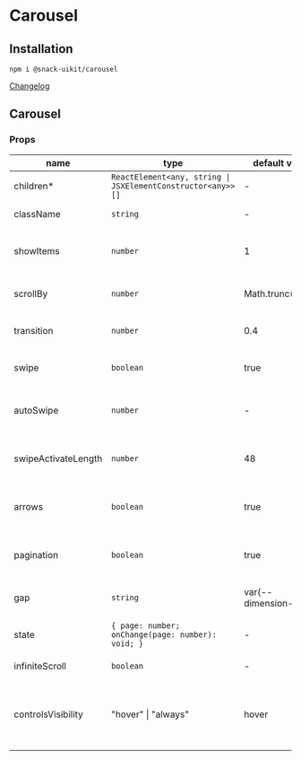 # Carousel

## Installation

`npm i @snack-uikit/carousel`

[Changelog](./CHANGELOG.md)

[//]: DOCUMENTATION_SECTION_START
[//]: THIS_SECTION_IS_AUTOGENERATED_PLEASE_DONT_EDIT_IT
## Carousel
### Props
| name | type | default value | description |
|------|------|---------------|-------------|
| children* | `ReactElement<any, string \| JSXElementConstructor<any>>[]` | - | Массив айтемов |
| className | `string` | - | CSS - класснейм |
| showItems | `number` | 1 | Кол-во отображаемых единовременно айтемов |
| scrollBy | `number` | Math.trunc(show) | Сдвиг айтемов при смене 1 страницы |
| transition | `number` | 0.4 | Время переключения 1 страницы (в s) |
| swipe | `boolean` | true | Переключение страниц свайпом |
| autoSwipe | `number` | - | Автоматическое переключение слайдов в секундах |
| swipeActivateLength | `number` | 48 | Минимальная длина в px для активации свайпа |
| arrows | `boolean` | true | Использовать стрелки для переключения страниц |
| pagination | `boolean` | true | Использовать пагинацию для переключения страниц |
| gap | `string` | var(--dimension-2m) | Расстояние между айтемами |
| state | `{ page: number; onChange(page: number): void; }` | - | Управление состоянием извне |
| infiniteScroll | `boolean` | - | Цикличная прокрутка |
| controlsVisibility | "hover" \| "always" | hover | Управление видимостью стрелок: 'hover' — по ховеру, 'always' — всегда |


[//]: DOCUMENTATION_SECTION_END
